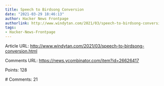 ```yaml
---
title: Speech to Birdsong Conversion
date: "2021-03-29 18:46:13"
author: Hacker News Frontpage
authorlink: http://www.windytan.com/2021/03/speech-to-birdsong-conversion.html
tags:
- Hacker-News-Frontpage
---
```


<p>Article URL: <a href="http://www.windytan.com/2021/03/speech-to-birdsong-conversion.html">http://www.windytan.com/2021/03/speech-to-birdsong-conversion.html</a></p>
<p>Comments URL: <a href="https://news.ycombinator.com/item?id=26626417">https://news.ycombinator.com/item?id=26626417</a></p>
<p>Points: 128</p>
<p># Comments: 21</p>
